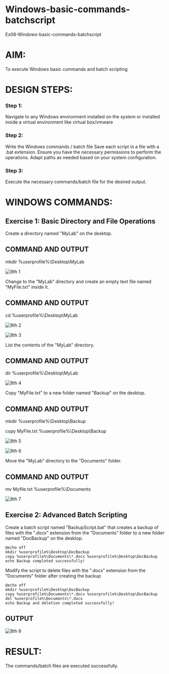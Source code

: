 # Windows-basic-commands-batchscript
Ex08-Windows-basic-commands-batchscript

# AIM:
To execute Windows basic commands and batch scripting

# DESIGN STEPS:

### Step 1:

Navigate to any Windows environment installed on the system or installed inside a virtual environment like virtual box/vmware 

### Step 2:

Write the Windows commands / batch file
Save each script in a file with a .bat extension.
Ensure you have the necessary permissions to perform the operations.
Adapt paths as needed based on your system configuration.
### Step 3:

Execute the necessary commands/batch file for the desired output. 


# WINDOWS COMMANDS:
## Exercise 1: Basic Directory and File Operations
Create a directory named "MyLab" on the desktop.


## COMMAND AND OUTPUT

mkdir %userprofile%\Desktop\MyLab

![8th 1](https://github.com/Alfredsec/Windows-basic-commands-batchscript/assets/120621608/f8f0e292-bcb4-4d3d-9267-bec535e665a4)


Change to the "MyLab" directory and create an empty text file named "MyFile.txt" inside it.


## COMMAND AND OUTPUT


cd %userprofile%\Desktop\MyLab

![8th 2](https://github.com/Alfredsec/Windows-basic-commands-batchscript/assets/120621608/f00304e8-7e06-47ef-b6c7-271932f85bc4)

![8th 3](https://github.com/Alfredsec/Windows-basic-commands-batchscript/assets/120621608/5dde6b60-9c92-472e-9927-fc93980b397e)


List the contents of the "MyLab" directory.


## COMMAND AND OUTPUT

dir %userprofile%\Desktop\MyLab

![8th 4](https://github.com/Alfredsec/Windows-basic-commands-batchscript/assets/120621608/b1aad3d0-448a-4faf-8f12-bc6c4c02cd92)

Copy "MyFile.txt" to a new folder named "Backup" on the desktop.

## COMMAND AND OUTPUT

mkdir %userprofile%\Desktop\Backup

copy MyFile.txt %userprofile%\Desktop\Backup

![8th 5](https://github.com/Alfredsec/Windows-basic-commands-batchscript/assets/120621608/66226eef-04b2-4982-966f-8677019c7f04)

![8th 6](https://github.com/Alfredsec/Windows-basic-commands-batchscript/assets/120621608/fc100610-cda2-46dd-971a-004c571ddcb7)

Move the "MyLab" directory to the "Documents" folder.


## COMMAND AND OUTPUT

mv Myfile.txt %userprofile%\Documents

![8th 7](https://github.com/Alfredsec/Windows-basic-commands-batchscript/assets/120621608/9472a64c-5716-4a95-a7cc-92d7a479b38f)


## Exercise 2: Advanced Batch Scripting
Create a batch script named "BackupScript.bat" that creates a backup of files with the ".docx" extension from the "Documents" folder to a new folder named "DocBackup" on the desktop.

```
@echo off
mkdir %userprofile%\Desktop\DocBackup
copy %userprofile%\Documents\*.docx %userprofile%\Desktop\DocBackup
echo Backup completed successfully!
```
Modify the script to delete files with the ".docx" extension from the "Documents" folder after creating the backup
```
@echo off
mkdir %userprofile%\Desktop\DocBackup
copy %userprofile%\Documents\*.docx %userprofile%\Desktop\DocBackup
del %userprofile%\Documents\*.docx
echo Backup and deletion completed successfully!
```


## OUTPUT

![8th 8](https://github.com/Alfredsec/Windows-basic-commands-batchscript/assets/120621608/9263c5b3-369a-461a-aa6f-39c36201484d)


# RESULT:
The commands/batch files are executed successfully.

